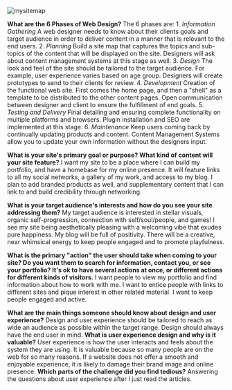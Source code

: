 ![mysitemap](alechendrickson/phase-0/phase0/week-2/imgs/site-map.png)

**What are the 6 Phases of Web Design?**
  The 6 phases are:
    1. *Information Gathering*
        A web designer needs to know about their clients goals and target audience in order to deliver content in a manner that is relevant to the end users.
    2. *Planning*
        Build a site map that captures the topics and sub-topics of the content that will be displayed on the site. Designers will ask about content management systems at this stage as well.
    3. *Design*
        The look and feel of the site should be tailored to the target audience. For example, user experience varies based on age group. Designers will create prototypes to send to their clients for review.
    4. *Development*
        Creation of the functional web site. First comes the home page, and then a "shell" as a template to be distributed to the other content pages. Open communication between designer and client to ensure the fulfillment of end goals.
    5. *Testing and Delivery*
        Final detailing and ensuring complete functionality on multiple platforms and browsers. Plugin installation and SEO are implemented at this stage.
    6. *Maintenance*
        Keep users coming back by continually updating products and content. Content Management Systems allow you to update your own information without the designers input.

**What is your site's primary goal or purpose? What kind of content will your site feature?**
  I want my site to be a place where I can build my portfolio, and have a homebase for my online presence. It will feature links to all my social networks, a gallery of my work, and access to my blog. I plan to add branded products as well, and supplementary content that I can link to and build credibility through networking.

**What is your target audience's interests and how do you see your site addressing them?**
  My target audience is interested in stellar visuals, organic self-progression, connection with self/soul/people, and games! I see my site being aesthetically pleasing with a welcoming vibe that exudes pure happiness. My blog will be full of positivity. There will be a creative, near whimsical energy to keep people engaged and to promote playfulness.

**What is the primary "action" the user should take when coming to your site? Do you want them to search for information, contact you, or see your portfolio? It's ok to have several actions at once, or different actions for different kinds of visitors.**
  I want people to view my portfolio and find information about how to work with me. I want to entice people with links to different sites and pique interest in other related material. I want to keep people engaged and active.

**What are the main things someone should know about design and user experience?**
  Design and user experience should be tailored to reach as wide an audience as possible within the target range. Design should always have the end user in mind.
**What is user experience design and why is it valuable?**
  User experience is how the user interacts and feels about the system they are using. It is valuable because so many people are on the web for so many reasons. If a website does not offer a smooth and enjoyable experience, it is likely to damage their brand image and online presence.
**Which parts of the challenge did you find tedious?**
  Answering the questions about user experience after I just read the articles.